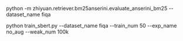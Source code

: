python -m zhiyuan.retriever.bm25anserini.evaluate_anserini_bm25 --dataset_name fiqa

python train_sbert.py --dataset_name fiqa --train_num 50 --exp_name no_aug --weak_num 100k